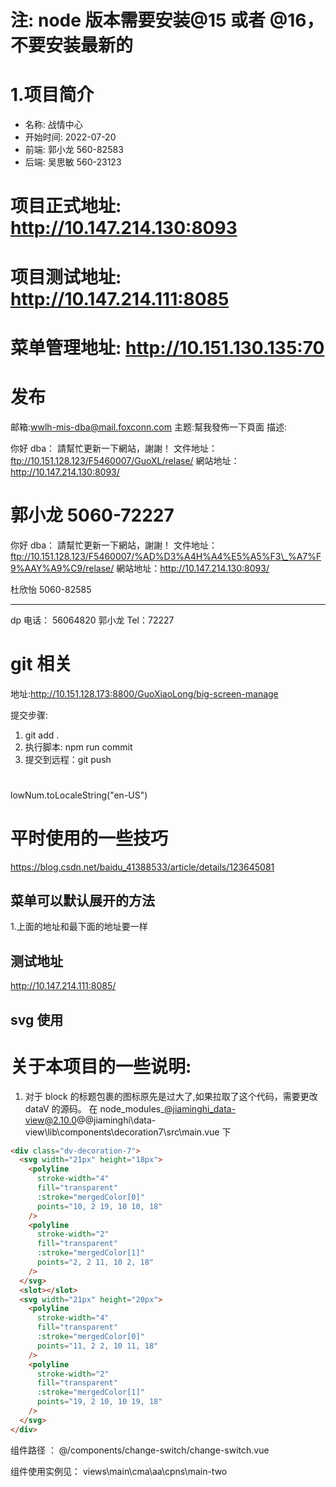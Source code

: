 # 注: node 版本需要安装@15 或者 @16，不要安装最新的

# 1.项目简介

- 名称: 战情中心
- 开始时间: 2022-07-20
- 前端: 郭小龙 560-82583
- 后端: 吴思敏 560-23123

# 项目正式地址: http://10.147.214.130:8093

# 项目测试地址: http://10.147.214.111:8085

# 菜单管理地址: http://10.151.130.135:70

# 发布

邮箱:wwlh-mis-dba@mail.foxconn.com
主题:幫我發佈一下頁面
描述:

你好 dba：
請幫忙更新一下網站，謝謝！
文件地址：ftp://10.151.128.123/F5460007/GuoXL/relase/
網站地址：http://10.147.214.130:8093/

郭小龙
5060-72227
======================================================
你好 dba：
請幫忙更新一下網站，謝謝！
文件地址：ftp://10.151.128.123/F5460007/%AD%D3%A4H%A4%E5%A5%F3\_%A7%F9%AAY%A9%C9/relase/
網站地址：http://10.147.214.130:8093/

杜欣怡
5060-82585

---

dp 电话： 56064820
郭小龙
Tel：72227

# git 相关

地址:http://10.151.128.173:8800/GuoXiaoLong/big-screen-manage

提交步骤:

1. git add .
2. 执行脚本: npm run commit
3. 提交到远程：git push

#

lowNum.toLocaleString("en-US")

# 平时使用的一些技巧

https://blog.csdn.net/baidu_41388533/article/details/123645081

<!--
    min: (value) => Math.ceil(value.min - 1), // 指定最小值
    max: () => 100, // 指定最大值
 -->

## 菜单可以默认展开的方法

1.上面的地址和最下面的地址要一样

## 测试地址

http://10.147.214.111:8085/

## svg 使用

<svg-icon className="computer" icon-class="computer" />

# 关于本项目的一些说明:

1. 对于 block 的标题包裹的图标原先是过大了,如果拉取了这个代码，需要更改 dataV 的源码。
   在 node_modules\_@jiaminghi_data-view@2.10.0@@jiaminghi\data-view\lib\components\decoration7\src\main.vue 下

```html
<div class="dv-decoration-7">
  <svg width="21px" height="18px">
    <polyline
      stroke-width="4"
      fill="transparent"
      :stroke="mergedColor[0]"
      points="10, 2 19, 10 10, 18"
    />
    <polyline
      stroke-width="2"
      fill="transparent"
      :stroke="mergedColor[1]"
      points="2, 2 11, 10 2, 18"
    />
  </svg>
  <slot></slot>
  <svg width="21px" height="20px">
    <polyline
      stroke-width="4"
      fill="transparent"
      :stroke="mergedColor[0]"
      points="11, 2 2, 10 11, 18"
    />
    <polyline
      stroke-width="2"
      fill="transparent"
      :stroke="mergedColor[1]"
      points="19, 2 10, 10 19, 18"
    />
  </svg>
</div>
```

<!-- 4/ 3 将 左右的切换做成了组件 -->

组件路径 ： @/components/change-switch/change-switch.vue

组件使用实例见： views\main\cma\aa\cpns\main-two
